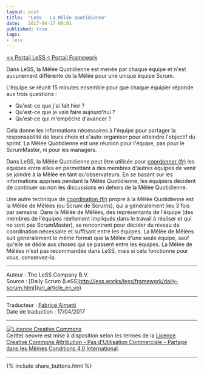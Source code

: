 ```yaml
---
layout: post
title:  "LeSS - La Mêlée Quotidienne"
date:   2017-04-17 00:01
published: true
tags:
- less
---
```


[<< Portail LeSS < Portail Framework](http://www.les-traducteurs-agiles.org/2016/12/28/less-portail-framework.html)

Dans LeSS, la Mêlée Quotidienne est menée par chaque équipe et n'est aucunement différente de la Mêlée pour une unique équipe Scrum.

L'équipe se réunit 15 minutes ensemble pour que chaque équipier réponde aux trois questions :

* Qu'est-ce que j'ai fait hier ?
* Qu'est-ce que je vais faire aujourd'hui ?
* Qu'est-ce qui m'empêche d'avancer ?


Cela donne les informations nécessaires à l'équipe pour partager la responsabilité de leurs choix et s'auto-organiser pour atteindre l'objectif du sprint. La Mêlée Quotidienne est une réunion pour l'équipe, pas pour le ScrumMaster, ni pour les managers.

Dans LeSS, la Mêlée Quotidienne peut être utilisée pour [coordonner (fr)](http://www.les-traducteurs-agiles.org/2017/01/09/less-coordination-integration.html) les équipes entre elles en permettant à des membres d'autres équipes de venir se joindre à la Mêlée en tant qu'observateurs. En se basant sur les informations apprises pendant la Mêlée Quotidienne, les équipiers décident de continuer ou non les discussions en dehors de la Mêlée Quotidienne.

Une autre technique de [coordination (fr)](http://www.les-traducteurs-agiles.org/2017/01/09/less-coordination-integration.html) propre à la Mêlée Quotidienne est la Mêlée de Mêlées (ou Scrum de Scrums), qui a généralement lieu 3 fois par semaine. Dans la Mêlée de Mêlées, des représentants de l'équipe (des membres de l'équipes réellement impliqués dans le travail à réaliser et qui ne sont pas ScrumMaster), se rencontrent pour décider du niveau de coordination nécessaire et suffisant entre les équipes. La Mêlée de Mêlées suit généralement le même format que la Mêlée d'une seule équipe, sauf qu'elle se dédie aux choses qui se passent entre les équipes. La Mêlée de Mêlées n'est pas recommandée dans LeSS, mais si cela fonctionne pour vous, conservez-la.


---
Auteur : The LeSS Company B.V.  
Source : [Daily Scrum (LeSS)http://less.works/less/framework/daily-scrum.html](url_article_en_vo)  

---
Traducteur : [Fabrice Aimetti](http://www.fabrice-aimetti.fr/)  
Date de traduction : 17/04/2017  

---

<a rel="license" href="http://creativecommons.org/licenses/by-nc-sa/4.0/"><img alt="Licence Creative Commons" style="border-width:0" src="http://i.creativecommons.org/l/by-nc-sa/4.0/88x31.png" /></a><br />Ce(tte) oeuvre est mise à disposition selon les termes de la <a rel="license" href="http://creativecommons.org/licenses/by-nc-sa/4.0/">Licence Creative Commons Attribution - Pas d'Utilisation Commerciale - Partage dans les Mêmes Conditions 4.0 International</a>.

---

{% include share_buttons.html %}
